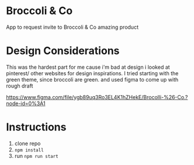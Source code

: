 # Broccoli & Co
App to request invite to Broccoli & Co amazing product

# Design Considerations
This was the hardest part for me cause i'm bad at design i looked at pinterest/ other websites for design inspirations.
I tried starting with the green theme, since broccoli are green.
and used figma to come up with rough draft

https://www.figma.com/file/ygb89uq3Ro3EL4K1hZHekE/Brocolli-%26-Co.?node-id=0%3A1

# Instructions
1. clone repo
2. `npm install`
3. run `npm run start`

